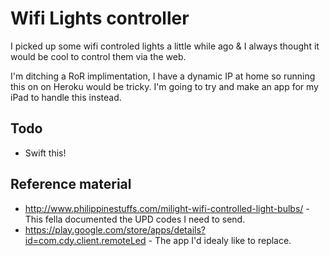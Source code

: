 # Wifi Lights controller

I picked up some wifi controled lights a little while ago & I always thought it would be cool to control them via the web.

I'm ditching a RoR implimentation, I have a dynamic IP at home so running this on on Heroku would be tricky. I'm going to try and make an app for my iPad to handle this instead.

## Todo
* Swift this!

## Reference material
* http://www.philippinestuffs.com/milight-wifi-controlled-light-bulbs/ - This fella documented the UPD codes I need to send.
* https://play.google.com/store/apps/details?id=com.cdy.client.remoteLed - The app I'd idealy like to replace.
